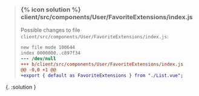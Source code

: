 
> ### {% icon solution %} client/src/components/User/FavoriteExtensions/index.js
> 
> Possible changes to file ``client/src/components/User/FavoriteExtensions/index.js``:
> 
> ```diff
> new file mode 100644
> index 0000000..c897f34
> --- /dev/null
> +++ b/client/src/components/User/FavoriteExtensions/index.js
> @@ -0,0 +1 @@
> +export { default as FavoriteExtensions } from "./List.vue";
> ```
{. :solution }
